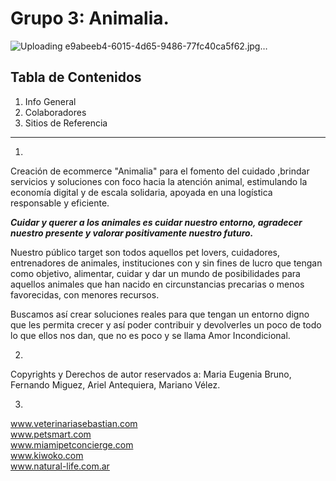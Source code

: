 # Grupo 3: Animalia.

![Uploading e9abeeb4-6015-4d65-9486-77fc40ca5f62.jpg…]()

## Tabla de Contenidos
1. Info General  
2. Colaboradores  
3. Sitios de Referencia  
  
  
---  
  
1.
Creación de ecommerce "Animalia" para el fomento del cuidado ,brindar servicios y soluciones con foco hacia la atención animal, estimulando la economía digital y de escala solidaria, apoyada en una logística responsable y eficiente.


***Cuidar y querer a los animales es cuidar nuestro entorno, agradecer nuestro presente y valorar positivamente nuestro futuro.***



Nuestro público target son todos aquellos pet lovers, cuidadores, entrenadores de animales, instituciones con y sin fines de lucro que tengan como objetivo, alimentar, cuidar y dar un mundo de posibilidades para aquellos animales que han nacido en circunstancias precarias o menos favorecidas, con menores recursos.

Buscamos así crear soluciones reales para que tengan un entorno digno que les permita crecer y así poder contribuir y devolverles un poco de todo lo que ellos nos dan, que no es poco y se llama Amor Incondicional.  
  
  
2.  
  
Copyrights y Derechos de autor reservados a:
Maria Eugenia Bruno, Fernando Miguez, Ariel Antequiera, Mariano Vélez.

  
3.
  
www.veterinariasebastian.com  
www.petsmart.com  
www.miamipetconcierge.com  
www.kiwoko.com  
www.natural-life.com.ar  
